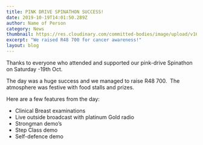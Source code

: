 ```yaml
---
title: PINK DRIVE SPINATHON SUCCESS!
date: 2019-10-19T14:01:50.289Z
author: Name of Person
category: News
thumbnail: https://res.cloudinary.com/committed-bodies/image/upload/v1642428150/blog/CommittedBodies-PinkDrive-Spinathon-1_hfmhng.jpg
excerpt: "We raised R48 700 for cancer awareness!"
layout: blog
---
```

Thanks to everyone who attended and supported our pink-drive Spinathon on Saturday -19th Oct.

The day was a huge success and we managed to raise R48 700.  The atmosphere was festive with food stalls and prizes.

Here are a few features from the day:

* Clinical Breast examinations
* Live outside broadcast with platinum Gold radio
* Strongman demo’s
* Step Class demo
* Self-defence demo